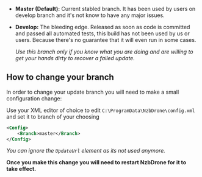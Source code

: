 - **Master (Default):** Current stabled branch. It has been used by users on develop branch and it's not know to have any major issues.


- **Develop:** The bleeding edge. Released as soon as code is committed and passed all automated tests, this build has not been used by us or users. Because there's no guarantee that it will even run in some cases. 

	*Use this branch only if you know what you are doing and are willing to get your hands dirty to recover a failed update.*

 




## How to change your branch ##

In order to change your update branch you will need to make a small configuration change:

Use your XML editor of choice to edit `C:\ProgramData\NzbDrone\config.xml` and set it to branch of your choosing
 

```xml
<Config>
	<Branch>master</Branch>
</Config>
```

*You can ignore the `UpdateUrl` element as its not used anymore.*

**Once you make this change you will need to restart NzbDrone for it to take effect.**